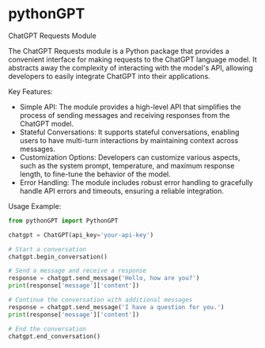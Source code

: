 # pythonGPT

ChatGPT Requests Module

The ChatGPT Requests module is a Python package that provides a convenient interface for making requests to the ChatGPT language model. It abstracts away the complexity of interacting with the model's API, allowing developers to easily integrate ChatGPT into their applications.

Key Features:
- Simple API: The module provides a high-level API that simplifies the process of sending messages and receiving responses from the ChatGPT model.
- Stateful Conversations: It supports stateful conversations, enabling users to have multi-turn interactions by maintaining context across messages.
- Customization Options: Developers can customize various aspects, such as the system prompt, temperature, and maximum response length, to fine-tune the behavior of the model.
- Error Handling: The module includes robust error handling to gracefully handle API errors and timeouts, ensuring a reliable integration.

Usage Example:
```python
from pythonGPT import PythonGPT

chatgpt = ChatGPT(api_key='your-api-key')

# Start a conversation
chatgpt.begin_conversation()

# Send a message and receive a response
response = chatgpt.send_message('Hello, how are you?')
print(response['message']['content'])

# Continue the conversation with additional messages
response = chatgpt.send_message('I have a question for you.')
print(response['message']['content'])

# End the conversation
chatgpt.end_conversation()

